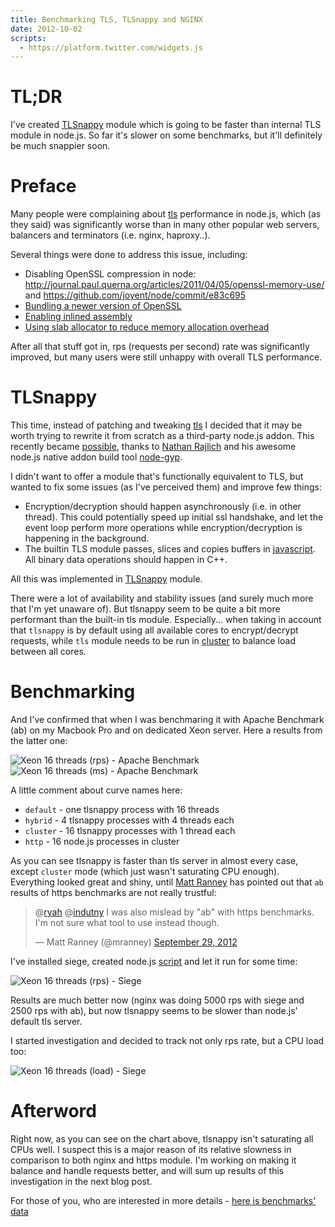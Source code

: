 ```yaml
---
title: Benchmarking TLS, TLSnappy and NGINX
date: 2012-10-02
scripts:
  - https://platform.twitter.com/widgets.js
---
```


TL;DR
=====

I've created [TLSnappy][4] module which is going to be faster than internal TLS
module in node.js. So far it's slower on some benchmarks, but it'll definitely
be much snappier soon.

Preface
=======

Many people were complaining about [tls][0] performance in node.js, which (as
they said) was significantly worse than in many other popular web servers,
balancers and terminators (i.e. nginx, haproxy..).

Several things were done to address this issue, including:

 * Disabling OpenSSL compression in node:
   http://journal.paul.querna.org/articles/2011/04/05/openssl-memory-use/ and
   https://github.com/joyent/node/commit/e83c695
 * [Bundling a newer version of OpenSSL][13]
 * [Enabling inlined assembly][14]
 * [Using slab allocator to reduce memory allocation overhead][15]

After all that stuff got in, rps (requests per second) rate was significantly
improved, but many users were still unhappy with overall TLS performance.

TLSnappy
========

This time, instead of patching and tweaking [tls][0] I decided that it may be
worth trying to rewrite it from scratch as a third-party node.js addon. This
recently became [possible][1], thanks to [Nathan Rajlich][2] and his awesome
node.js native addon build tool [node-gyp][3].

I didn't want to offer a module that's functionally equivalent to TLS, but
wanted to fix some issues (as I've perceived them) and improve few things:

 * Encryption/decryption should happen asynchronously (i.e. in other thread).
   This could potentially speed up initial ssl handshake, and let the event loop
   perform more operations while encryption/decryption is happening in the
   background.
 * The builtin TLS module passes, slices and copies buffers in [javascript][4].
   All binary data operations should happen in C++.

All this was implemented in [TLSnappy][4] module.

There were a lot of availability and stability issues (and surely much more that
I'm yet unaware of). But tlsnappy seem to be quite a bit more performant than
the built-in tls module. Especially... when taking in account that `tlsnappy` is
by default using all available cores to encrypt/decrypt requests, while `tls`
module needs to be run in [cluster][5] to balance load between all cores.

Benchmarking
============

And I've confirmed that when I was benchmaring it with Apache Benchmark (ab) on
my Macbook Pro and on dedicated Xeon server. Here a results from the latter one:

![Xeon 16 threads (rps) - Apache Benchmark][6]
![Xeon 16 threads (ms) - Apache Benchmark][7]

A little comment about curve names here:

 * `default` - one tlsnappy process with 16 threads
 * `hybrid` - 4 tlsnappy processes with 4 threads each
 * `cluster` - 16 tlsnappy processes with 1 thread each
 * `http` - 16 node.js processes in cluster

As you can see tlsnappy is faster than tls server in almost every case, except
`cluster` mode (which just wasn't saturating CPU enough). Everything looked
great and shiny, until [Matt Ranney][8] has pointed out that `ab` results of
https benchmarks are not really trustful:

<blockquote class="twitter-tweet tw-align-center"><p>@<a href="https://twitter.com/ryah">ryah</a> @<a href="https://twitter.com/indutny">indutny</a> I was also mislead by "ab" with https benchmarks. I'm not sure what tool to use instead though.</p>&mdash; Matt Ranney (@mranney) <a href="https://twitter.com/mranney/status/252137849468633088" data-datetime="2012-09-29T20:08:42+00:00">September 29, 2012</a></blockquote>

I've installed siege, created node.js [script][9] and let it run for some time:

![Xeon 16 threads (rps) - Siege][10]

Results are much better now (nginx was doing 5000 rps with siege and 2500 rps
with ab), but now tlsnappy seems to be slower than node.js' default tls server.

I started investigation and decided to track not only rps rate, but a CPU load
too:

![Xeon 16 threads (load) - Siege][11]

Afterword
=========

Right now, as you can see on the chart above, tlsnappy isn't saturating all CPUs
well. I suspect this is a major reason of its relative slowness in comparison
to both nginx and https module. I'm working on making it balance and handle
requests better, and will sum up results of this investigation in the next blog
post.

For those of you, who are interested in more details -
[here is benchmarks' data][12]

[0]: http://nodejs.org/api/tls.html
[1]: https://github.com/TooTallNate/node-gyp/wiki/Linking-to-OpenSSL
[2]: https://github.com/TooTallNate
[3]: https://github.com/TooTallNate/node-gyp
[4]: https://github.com/indutny/tlsnappy
[5]: http://nodejs.org/api/cluster.html
[6]: https://raw.github.com/indutny/tlsnappy/master/benchmark/tlsnappy-rps.png
[7]: https://raw.github.com/indutny/tlsnappy/master/benchmark/tlsnappy-ms.png
[8]: https://github.com/mranney
[9]: https://github.com/indutny/tlsnappy/blob/master/benchmark/script.js
[10]: https://raw.github.com/indutny/tlsnappy/master/benchmark/tlsnappy-rps-siege.png
[11]: https://raw.github.com/indutny/tlsnappy/master/benchmark/tlsnappy-load-siege.png
[12]: https://docs.google.com/spreadsheet/ccc?key=0AhEDnA4M4EKGdDIwb3VYZTd1alA5T1pTVnlQWl9wanc
[13]: https://github.com/joyent/node/commit/e80cac62
[14]: https://github.com/joyent/node/compare/7651228...e0e9f0c
[15]: https://github.com/joyent/node/commit/7651228
